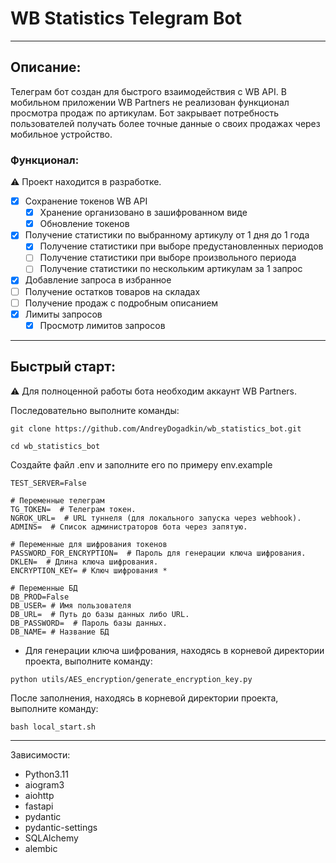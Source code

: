 # WB Statistics Telegram Bot
___
## Описание:
Телеграм бот создан для быстрого взаимодействия с WB API.
В мобильном приложении WB Partners не реализован функционал просмотра продаж по артикулам.
Бот закрывает потребность пользователей получать более точные данные о своих продажах через мобильное
устройство.

### Функционал:
⚠️ Проект находится в разработке.
- [x] Сохранение токенов WB API
  - [x] Хранение организовано в зашифрованном виде
  - [x] Обновление токенов
- [x] Получение статистики по выбранному артикулу от 1 дня до 1 года
  - [x] Получение статистики при выборе предустановленных периодов
  - [ ] Получение статистики при выборе произвольного периода
  - [ ] Получение статистики по нескольким артикулам за 1 запрос
- [x] Добавление запроса в избранное
- [ ] Получение остатков товаров на складах
- [ ] Получение продаж с подробным описанием
- [x] Лимиты запросов
  - [x] Просмотр лимитов запросов

___
## Быстрый старт:
⚠️ Для полноценной работы бота необходим аккаунт WB Partners.

Последовательно выполните команды:
```
git clone https://github.com/AndreyDogadkin/wb_statistics_bot.git
```
```
cd wb_statistics_bot
```
Создайте файл .env и заполните его по примеру env.example
```
TEST_SERVER=False

# Переменные телеграм
TG_TOKEN=  # Телеграм токен.
NGROK_URL=  # URL туннеля (для локального запуска через webhook).
ADMINS=  # Список администраторов бота через запятую.

# Переменные для шифрования токенов
PASSWORD_FOR_ENCRYPTION=  # Пароль для генерации ключа шифрования.
DKLEN=  # Длина ключа шифрования.
ENCRYPTION_KEY= # Ключ шифрования *

# Переменные БД
DB_PROD=False
DB_USER= # Имя пользователя
DB_URL=  # Путь до базы данных либо URL.
DB_PASSWORD=  # Пароль базы данных.
DB_NAME= # Название БД
```
* Для генерации ключа шифрования, находясь в корневой директории проекта, выполните команду:
```
python utils/AES_encryption/generate_encryption_key.py 
```
После заполнения, находясь в корневой директории проекта, выполните команду:
```
bash local_start.sh
```
___
Зависимости:
* Python3.11
* aiogram3
* aiohttp
* fastapi
* pydantic
* pydantic-settings
* SQLAlchemy
* alembic
